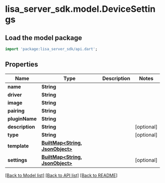 # lisa_server_sdk.model.DeviceSettings

## Load the model package
```dart
import 'package:lisa_server_sdk/api.dart';
```

## Properties
Name | Type | Description | Notes
------------ | ------------- | ------------- | -------------
**name** | **String** |  | 
**driver** | **String** |  | 
**image** | **String** |  | 
**pairing** | **String** |  | 
**pluginName** | **String** |  | 
**description** | **String** |  | [optional] 
**type** | **String** |  | [optional] 
**template** | [**BuiltMap<String, JsonObject>**](JsonObject.md) |  | 
**settings** | [**BuiltMap<String, JsonObject>**](JsonObject.md) |  | [optional] 

[[Back to Model list]](../README.md#documentation-for-models) [[Back to API list]](../README.md#documentation-for-api-endpoints) [[Back to README]](../README.md)


